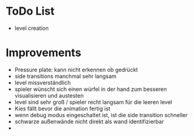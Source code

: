 # ToDo List

- level creation

# Improvements
- Pressure plate: kann nicht erkennen ob gedrückt
- side transitions manchmal sehr langsam
- level missverständlich
- spieler wünscht sich einen würfel in der hand zum besseren visualisieren und austesten
- level sind sehr groß / spieler recht langsam für die leeren level
- Kies fällt bevor die animation fertig ist
- wenn debug modus eingeschaltet ist, ist die side transition schneller
- schwarze außenwände nicht direkt als wand identifizierbar
- 